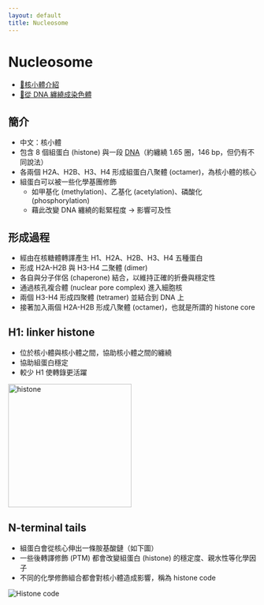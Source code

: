 ```yaml
---
layout: default
title: Nucleosome
---
```


# Nucleosome

- [🎥核小體介紹](https://www.youtube.com/watch?v=FYwxJnGq_8c)
- [🎥從 DNA 纏繞成染色體](https://www.youtube.com/watch?v=gbSIBhFwQ4s)

## 簡介

- 中文：核小體
- 包含 8 個組蛋白 (histone) 與一段 [DNA](deoxyribonucleic-acid)（約纏繞 1.65 圈，146 bp，但仍有不同說法）
- 各兩個 H2A、H2B、H3、H4 形成組蛋白八聚體 (octamer)，為核小體的核心
- 組蛋白可以被一些化學基團修飾
    - 如甲基化 (methylation)、乙基化 (acetylation)、磷酸化 (phosphorylation)
    - 藉此改變 DNA 纏繞的鬆緊程度 $\to$ 影響可及性

## 形成過程

- 經由在核糖體轉譯產生 H1、H2A、H2B、H3、H4 五種蛋白
- 形成 H2A-H2B 與 H3-H4 二聚體 (dimer)
- 各自與分子伴侶 (chaperone) 結合，以維持正確的折疊與穩定性
- 通過核孔複合體 (nuclear pore complex) 進入細胞核
- 兩個 H3-H4 形成四聚體 (tetramer) 並結合到 DNA 上
- 接著加入兩個 H2A-H2B 形成八聚體 (octamer)，也就是所謂的 histone core

## H1: linker histone

- 位於核小體與核小體之間，協助核小體之間的纏繞
- 協助組蛋白穩定
- 較少 H1 使轉錄更活躍

<img src="https://search-static.byjusweb.com/question-images/byjus/infinitestudent-images/ckeditor_assets/pictures/78305/content_nucleosome.png" alt="histone" style="height: 250px;" />

## N-terminal tails

- 組蛋白會從核心伸出一條胺基酸鏈（如下圖）
- 一些後轉譯修飾 (PTM) 都會改變組蛋白 (histone) 的穩定度、親水性等化學因子
- 不同的化學修飾組合都會對核小體造成影響，稱為 histone code

<img src="https://upload.wikimedia.org/wikipedia/commons/thumb/b/b1/Histone_modifications.png/640px-Histone_modifications.png" referrerpolicy="no-referrer" alt="Histone code" />
